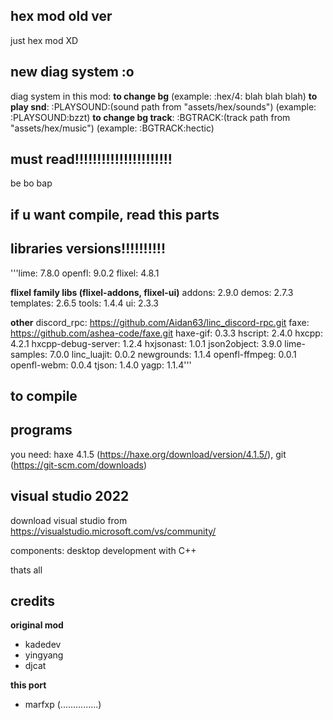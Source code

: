 ## hex mod old ver
just hex mod XD

## new diag system :o
diag system in this mod: 
**to change bg** (example: :hex/4: blah blah blah)
**to play snd**: :PLAYSOUND:(sound path from "assets/hex/sounds") (example: :PLAYSOUND:bzzt)
**to change bg track**: :BGTRACK:(track path from "assets/hex/music") (example: :BGTRACK:hectic)

## must read!!!!!!!!!!!!!!!!!!!!!!
be bo bap

## if u want compile, read this parts

## libraries versions!!!!!!!!!!
'''lime: 7.8.0
openfl: 9.0.2
flixel: 4.8.1

**flixel family libs (flixel-addons, flixel-ui)**
addons: 2.9.0
demos: 2.7.3
templates: 2.6.5
tools: 1.4.4
ui: 2.3.3

**other**
discord_rpc: https://github.com/Aidan63/linc_discord-rpc.git
faxe: https://github.com/ashea-code/faxe.git
haxe-gif: 0.3.3
hscript: 2.4.0
hxcpp: 4.2.1
hxcpp-debug-server: 1.2.4
hxjsonast: 1.0.1
json2object: 3.9.0
lime-samples: 7.0.0
linc_luajit: 0.0.2
newgrounds: 1.1.4
openfl-ffmpeg: 0.0.1
openfl-webm: 0.0.4
tjson: 1.4.0
yagp: 1.1.4'''

## to compile

## programs
you need: haxe 4.1.5 (https://haxe.org/download/version/4.1.5/), git (https://git-scm.com/downloads)

## visual studio 2022
download visual studio from https://visualstudio.microsoft.com/vs/community/

components: desktop development with C++

thats all

## credits
**original mod**

- kadedev
- yingyang
- djcat

**this port**
- marfxp (...............)
